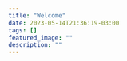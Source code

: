 ```yaml
---
title: "Welcome"
date: 2023-05-14T21:36:19-03:00
tags: []
featured_image: ""
description: ""
---
```

